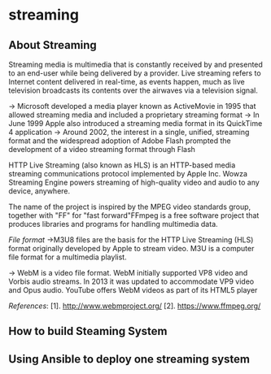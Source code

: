 # streaming

## About Streaming
Streaming media is multimedia that is constantly received by and presented to an end-user while being delivered by a provider. 
Live streaming refers to Internet content delivered in real-time, as events happen, much as live television broadcasts its contents over the airwaves via a television signal.

-> Microsoft developed a media player known as ActiveMovie in 1995 that allowed streaming media and included a proprietary streaming format
-> In June 1999 Apple also introduced a streaming media format in its QuickTime 4 application
-> Around 2002, the interest in a single, unified, streaming format and the widespread adoption of Adobe Flash prompted the development of a video streaming format through Flash

HTTP Live Streaming (also known as HLS) is an HTTP-based media streaming communications protocol implemented by Apple Inc.
Wowza Streaming Engine powers streaming of high-quality video and audio to any device, anywhere.

 The name of the project is inspired by the MPEG video standards group, together with "FF" for "fast forward"FFmpeg is a free software project that produces libraries and programs for handling multimedia data.


*File format*
->M3U8 files are the basis for the HTTP Live Streaming (HLS) format originally developed by Apple to stream video. M3U is a computer file format for a multimedia playlist.

-> WebM is a video file format. WebM initially supported VP8 video and Vorbis audio streams. In 2013 it was updated to accommodate VP9 video and Opus audio. YouTube offers WebM videos as part of its HTML5 player



*References*:
[1]. http://www.webmproject.org/
[2]. https://www.ffmpeg.org/


## How to build Steaming System


## Using Ansible to deploy one streaming system

